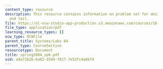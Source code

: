 ```yaml
---
content_type: resource
description: This resource contains information on problem set for design I - wing
  and tail.
file: https://ol-ocw-studio-app-production.s3.amazonaws.com/courses/16-01-unified-engineering-i-ii-iii-iv-fall-2005-spring-2006/eda71b26ba82d349f8177e53fc4a6bf4_spring2004_sp6.pdf
file_type: application/pdf
learning_resource_types: []
ocw_type: OCWFile
parent_title: Systems/Labs 04
parent_type: CourseSection
resourcetype: Document
title: spring2004_sp6.pdf
uid: eda71b26-ba82-d349-f817-7e53fc4a6bf4
---
```

